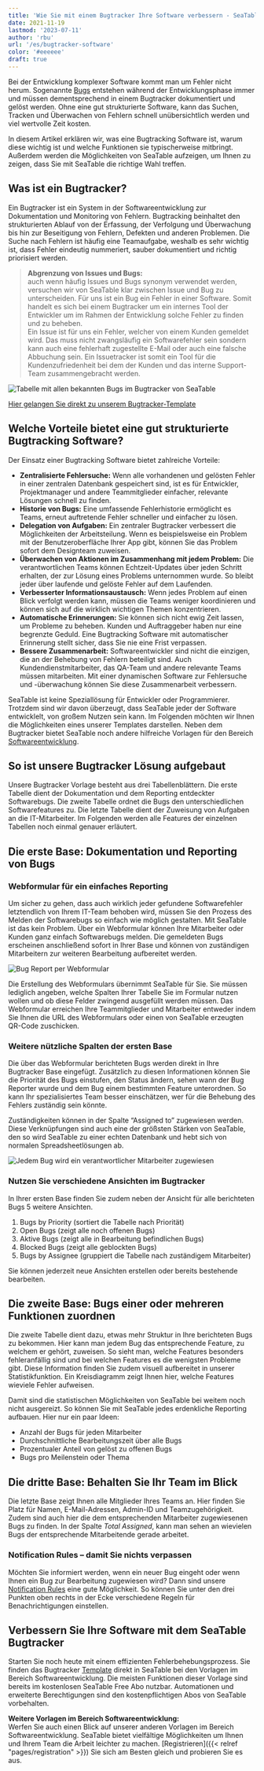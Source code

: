 ```yaml
---
title: 'Wie Sie mit einem Bugtracker Ihre Software verbessern - SeaTable'
date: 2021-11-19
lastmod: '2023-07-11'
author: 'rbu'
url: '/es/bugtracker-software'
color: '#eeeeee'
draft: true
---
```


Bei der Entwicklung komplexer Software kommt man um Fehler nicht herum. Sogenannte [Bugs](https://www.arksolutions.de/gs/project/blog/bug-programmfehler) entstehen während der Entwicklungsphase immer und müssen dementsprechend in einem Bugtracker dokumentiert und gelöst werden. Ohne eine gut strukturierte Software, kann das Suchen, Tracken und Überwachen von Fehlern schnell unübersichtlich werden und viel wertvolle Zeit kosten.

In diesem Artikel erklären wir, was eine Bugtracking Software ist, warum diese wichtig ist und welche Funktionen sie typischerweise mitbringt. Außerdem werden die Möglichkeiten von SeaTable aufzeigen, um Ihnen zu zeigen, dass Sie mit SeaTable die richtige Wahl treffen.

## Was ist ein Bugtracker?

Ein Bugtracker ist ein System in der Softwareentwicklung zur Dokumentation und Monitoring von Fehlern. Bugtracking beinhaltet den strukturierten Ablauf von der Erfassung, der Verfolgung und Überwachung bis hin zur Beseitigung von Fehlern, Defekten und anderen Problemen. Die Suche nach Fehlern ist häufig eine Teamaufgabe, weshalb es sehr wichtig ist, dass Fehler eindeutig nummeriert, sauber dokumentiert und richtig priorisiert werden.

> **Abgrenzung von Issues und Bugs:**  
> auch wenn häufig Issues und Bugs synonym verwendet werden, versuchen wir von SeaTable klar zwischen Issue und Bug zu unterscheiden. Für uns ist ein Bug ein Fehler in einer Software. Somit handelt es sich bei einem Bugtracker um ein internes Tool der Entwickler um im Rahmen der Entwicklung solche Fehler zu finden und zu beheben.  
> Ein Issue ist für uns ein Fehler, welcher von einem Kunden gemeldet wird. Das muss nicht zwangsläufig ein Softwarefehler sein sondern kann auch eine fehlerhaft zugestellte E-Mail oder auch eine falsche Abbuchung sein. Ein Issuetracker ist somit ein Tool für die Kundenzufriedenheit bei dem der Kunden und das interne Support-Team zusammengebracht werden.

![Tabelle mit allen bekannten Bugs im Bugtracker von SeaTable](https://seatable.io/wp-content/uploads/2021/11/bugtracker-uebersicht.jpg)

[Hier gelangen Sie direkt zu unserem Bugtracker-Template](https://seatable.io/vorlage/hlbtvqrtscqmhx3adh5asg/)

## Welche Vorteile bietet eine gut strukturierte Bugtracking Software?

Der Einsatz einer Bugtracking Software bietet zahlreiche Vorteile:

- **Zentralisierte Fehlersuche:** Wenn alle vorhandenen und gelösten Fehler in einer zentralen Datenbank gespeichert sind, ist es für Entwickler, Projektmanager und andere Teammitglieder einfacher, relevante Lösungen schnell zu finden.
- **Historie von Bugs:** Eine umfassende Fehlerhistorie ermöglicht es Teams, erneut auftretende Fehler schneller und einfacher zu lösen.
- **Delegation von Aufgaben:** Ein zentraler Bugtracker verbessert die Möglichkeiten der Arbeitsteilung. Wenn es beispielsweise ein Problem mit der Benutzeroberfläche Ihrer App gibt, können Sie das Problem sofort dem Designteam zuweisen.
- **Überwachen von Aktionen im Zusammenhang mit jedem Problem:** Die verantwortlichen Teams können Echtzeit-Updates über jeden Schritt erhalten, der zur Lösung eines Problems unternommen wurde. So bleibt jeder über laufende und gelöste Fehler auf dem Laufenden.
- **Verbesserter Informationsaustausch:** Wenn jedes Problem auf einen Blick verfolgt werden kann, müssen die Teams weniger koordinieren und können sich auf die wirklich wichtigen Themen konzentrieren.
- **Automatische Erinnerungen:** Sie können sich nicht ewig Zeit lassen, um Probleme zu beheben. Kunden und Auftraggeber haben nur eine begrenzte Geduld. Eine Bugtracking Software mit automatischer Erinnerung stellt sicher, dass Sie nie eine Frist verpassen.
- **Bessere Zusammenarbeit:** Softwareentwickler sind nicht die einzigen, die an der Behebung von Fehlern beteiligt sind. Auch Kundendienstmitarbeiter, das QA-Team und andere relevante Teams müssen mitarbeiten. Mit einer dynamischen Software zur Fehlersuche und -überwachung können Sie diese Zusammenarbeit verbessern.

SeaTable ist keine Speziallösung für Entwickler oder Programmierer. Trotzdem sind wir davon überzeugt, dass SeaTable jeder der Software entwicklelt, von großem Nutzen sein kann. Im Folgenden möchten wir Ihnen die Möglichkeiten eines unserer Templates darstellen. Neben dem Bugtracker bietet SeaTable noch andere hilfreiche Vorlagen für den Bereich [Softwareentwicklung](https://seatable.io/vorlagen/softwareentwicklung/).

## So ist unsere Bugtracker Lösung aufgebaut

Unsere Bugtracker Vorlage besteht aus drei Tabellenblättern. Die erste Tabelle dient der Dokumentation und dem Reporting entdeckter Softwarebugs. Die zweite Tabelle ordnet die Bugs den unterschiedlichen Softwarefeatures zu. Die letzte Tabelle dient der Zuweisung von Aufgaben an die IT-Mitarbeiter. Im Folgenden werden alle Features der einzelnen Tabellen noch einmal genauer erläutert.

## Die erste Base: Dokumentation und Reporting von Bugs

### Webformular für ein einfaches Reporting

Um sicher zu gehen, dass auch wirklich jeder gefundene Softwarefehler letztendlich von Ihrem IT-Team behoben wird, müssen Sie den Prozess des Melden der Softwarebugs so einfach wie möglich gestalten. Mit SeaTable ist das kein Problem. Über ein Webformular können Ihre Mitarbeiter oder Kunden ganz einfach Softwarebugs melden. Die gemeldeten Bugs erscheinen anschließend sofort in Ihrer Base und können von zuständigen Mitarbeitern zur weiteren Bearbeitung aufbereitet werden.

![Bug Report per Webformular](https://seatable.io/wp-content/uploads/2021/11/bug-report-per-webformular.png)

Die Erstellung des Webformulars übernimmt SeaTable für Sie. Sie müssen lediglich angeben, welche Spalten Ihrer Tabelle Sie im Formular nutzen wollen und ob diese Felder zwingend ausgefüllt werden müssen. Das Webformular erreichen Ihre Teammitglieder und Mitarbeiter entweder indem Sie Ihnen die URL des Webformulars oder einen von SeaTable erzeugten QR-Code zuschicken.

### Weitere nützliche Spalten der ersten Base

Die über das Webformular berichteten Bugs werden direkt in Ihre Bugtracker Base eingefügt. Zusätzlich zu diesen Informationen können Sie die Priorität des Bugs einstufen, den Status ändern, sehen wann der Bug Reporter wurde und dem Bug einem bestimmten Feature unterordnen. So kann Ihr spezialisiertes Team besser einschätzen, wer für die Behebung des Fehlers zuständig sein könnte.

Zuständigkeiten können in der Spalte “Assigned to” zugewiesen werden. Diese Verknüpfungen sind auch eine der größsten Stärken von SeaTable, den so wird SeaTable zu einer echten Datenbank und hebt sich von normalen Spreadsheetlösungen ab.

![Jedem Bug wird ein verantwortlicher Mitarbeiter zugewiesen](https://seatable.io/wp-content/uploads/2021/11/bugtracker-verantwortlichkeiten-mitarbeiter-zuweisen.png)

### Nutzen Sie verschiedene Ansichten im Bugtracker

In Ihrer ersten Base finden Sie zudem neben der Ansicht für alle berichteten Bugs 5 weitere Ansichten.

1. Bugs by Priority (sortiert die Tabelle nach Priorität)
2. Open Bugs (zeigt alle noch offenen Bugs)
3. Aktive Bugs (zeigt alle in Bearbeitung befindlichen Bugs)
4. Blocked Bugs (zeigt alle geblockten Bugs)
5. Bugs by Assignee (gruppiert die Tabelle nach zuständigem Mitarbeiter)

Sie können jederzeit neue Ansichten erstellen oder bereits bestehende bearbeiten.

## Die zweite Base: Bugs einer oder mehreren Funktionen zuordnen

Die zweite Tabelle dient dazu, etwas mehr Struktur in Ihre berichteten Bugs zu bekommen. Hier kann man jedem Bug das entsprechende Feature, zu welchem er gehört, zuweisen. So sieht man, welche Features besonders fehleranfällig sind und bei welchen Features es die wenigsten Probleme gibt. Diese Information finden Sie zudem visuell aufbereitet in unserer Statistikfunktion. Ein Kreisdiagramm zeigt Ihnen hier, welche Features wieviele Fehler aufweisen.

Damit sind die statistischen Möglichkeiten von SeaTable bei weitem noch nicht ausgereizt. So können Sie mit SeaTable jedes erdenkliche Reporting aufbauen. Hier nur ein paar Ideen:

- Anzahl der Bugs für jeden Mitarbeiter
- Durchschnittliche Bearbeitungszeit über alle Bugs
- Prozentualer Anteil von gelöst zu offenen Bugs
- Bugs pro Meilenstein oder Thema

## Die dritte Base: Behalten Sie Ihr Team im Blick

Die letzte Base zeigt Ihnen alle Mitglieder Ihres Teams an. Hier finden Sie Platz für Namen, E-Mail-Adressen, Admin-ID und Teamzugehörigkeit. Zudem sind auch hier die dem entsprechenden Mitarbeiter zugewiesenen Bugs zu finden. In der Spalte _Total Assigned_, kann man sehen an wievielen Bugs der entsprechende Mitarbeitende gerade arbeitet.

### Notification Rules – damit Sie nichts verpassen

Möchten Sie informiert werden, wenn ein neuer Bug eingeht oder wenn Ihnen ein Bug zur Bearbeitung zugewiesen wird? Dann sind unsere [Notification Rules](https://seatable.io/docs/handbuch/zusammenarbeit/benachrichtigungen/) eine gute Möglichkeit. So können Sie unter den drei Punkten oben rechts in der Ecke verschiedene Regeln für Benachrichtigungen einstellen.

## Verbessern Sie Ihre Software mit dem SeaTable Bugtracker

Starten Sie noch heute mit einem effizienten Fehlerbehebungsprozess. Sie finden das Bugtracker [Template](https://seatable.io/vorlage/hlbtvqrtscqmhx3adh5asg/) direkt in SeaTable bei den Vorlagen im Bereich Softwareentwicklung. Die meisten Funktionen dieser Vorlage sind bereits im kostenlosen SeaTable Free Abo nutzbar. Automationen und erweiterte Berechtigungen sind den kostenpflichtigen Abos von SeaTable vorbehalten.

**Weitere Vorlagen im Bereich Softwareentwicklung:**  
Werfen Sie auch einen Blick auf unserer anderen Vorlagen im Bereich Softwareentwicklung. SeaTable bietet vielfältige Möglichkeiten um Ihnen und Ihrem Team die Arbeit leichter zu machen. [Registrieren]({{< relref "pages/registration" >}}) Sie sich am Besten gleich und probieren Sie es aus.
